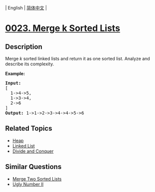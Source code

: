 
| English | [简体中文](README.md) |

# [0023. Merge k Sorted Lists](https://leetcode-cn.com/problems/merge-k-sorted-lists/)

## Description

<p>Merge <em>k</em> sorted linked lists and return it as one sorted list. Analyze and describe its complexity.</p>

<p><strong>Example:</strong></p>

<pre>
<strong>Input:</strong>
[
&nbsp; 1-&gt;4-&gt;5,
&nbsp; 1-&gt;3-&gt;4,
&nbsp; 2-&gt;6
]
<strong>Output:</strong> 1-&gt;1-&gt;2-&gt;3-&gt;4-&gt;4-&gt;5-&gt;6
</pre>


## Related Topics

- [Heap](https://leetcode-cn.com/tag/heap)
- [Linked List](https://leetcode-cn.com/tag/linked-list)
- [Divide and Conquer](https://leetcode-cn.com/tag/divide-and-conquer)

## Similar Questions

- [Merge Two Sorted Lists](../merge-two-sorted-lists/README_EN.md)
- [Ugly Number II](../ugly-number-ii/README_EN.md)
